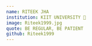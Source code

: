 ```yaml
---
name: RITEEK JHA 
institution: KIIT UNIVERSITY 🚩 
image: Riteek1999.jpg 
quote: BE REGULAR, BE PATIENT 
github: Riteek1999
---
```

